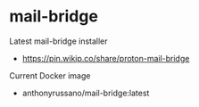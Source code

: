 # mail-bridge

Latest mail-bridge installer
- https://pin.wikip.co/share/proton-mail-bridge

Current Docker image
- anthonyrussano/mail-bridge:latest
